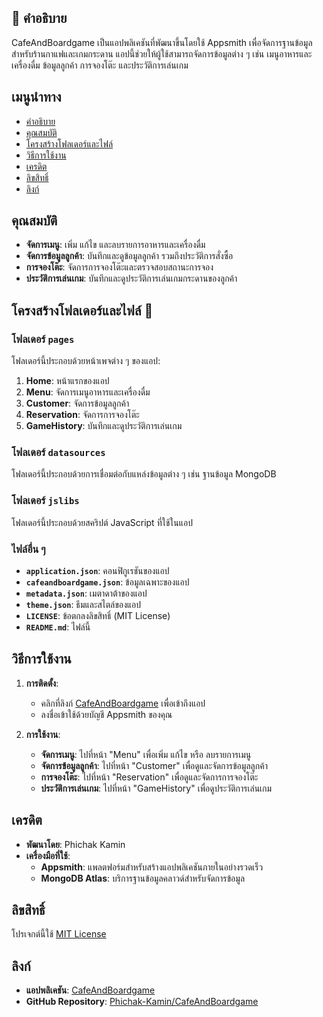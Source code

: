 ## 🚀 คำอธิบาย

CafeAndBoardgame เป็นแอปพลิเคชันที่พัฒนาขึ้นโดยใช้ Appsmith เพื่อจัดการฐานข้อมูลสำหรับร้านกาแฟและเกมกระดาน แอปนี้ช่วยให้ผู้ใช้สามารถจัดการข้อมูลต่าง ๆ เช่น เมนูอาหารและเครื่องดื่ม ข้อมูลลูกค้า การจองโต๊ะ และประวัติการเล่นเกม

## เมนูนำทาง

- [คำอธิบาย](#-คำอธิบาย)
- [คุณสมบัติ](#-คุณสมบัติ)
- [โครงสร้างโฟลเดอร์และไฟล์](#-โครงสร้างโฟลเดอร์และไฟล์)
- [วิธีการใช้งาน](#-วิธีการใช้งาน)
- [เครดิต](#-เครดิต)
- [ลิขสิทธิ์](#-ลิขสิทธิ์)
- [ลิงก์](#-ลิงก์)

## คุณสมบัติ

- **จัดการเมนู**: เพิ่ม แก้ไข และลบรายการอาหารและเครื่องดื่ม
- **จัดการข้อมูลลูกค้า**: บันทึกและดูข้อมูลลูกค้า รวมถึงประวัติการสั่งซื้อ
- **การจองโต๊ะ**: จัดการการจองโต๊ะและตรวจสอบสถานะการจอง
- **ประวัติการเล่นเกม**: บันทึกและดูประวัติการเล่นเกมกระดานของลูกค้า

## โครงสร้างโฟลเดอร์และไฟล์ 📁

### โฟลเดอร์ `pages`

โฟลเดอร์นี้ประกอบด้วยหน้าเพจต่าง ๆ ของแอป:

1. **Home**: หน้าแรกของแอป
2. **Menu**: จัดการเมนูอาหารและเครื่องดื่ม
3. **Customer**: จัดการข้อมูลลูกค้า
4. **Reservation**: จัดการการจองโต๊ะ
5. **GameHistory**: บันทึกและดูประวัติการเล่นเกม

### โฟลเดอร์ `datasources`

โฟลเดอร์นี้ประกอบด้วยการเชื่อมต่อกับแหล่งข้อมูลต่าง ๆ เช่น ฐานข้อมูล MongoDB

### โฟลเดอร์ `jslibs`

โฟลเดอร์นี้ประกอบด้วยสคริปต์ JavaScript ที่ใช้ในแอป

### ไฟล์อื่น ๆ

- **`application.json`**: คอนฟิกูเรชันของแอป
- **`cafeandboardgame.json`**: ข้อมูลเฉพาะของแอป
- **`metadata.json`**: เมตาดาต้าของแอป
- **`theme.json`**: ธีมและสไตล์ของแอป
- **`LICENSE`**: ข้อตกลงลิขสิทธิ์ (MIT License)
- **`README.md`**: ไฟล์นี้

## วิธีการใช้งาน

1. **การติดตั้ง**:
   - คลิกที่ลิงก์ [CafeAndBoardgame]([https://app.appsmith.com/applications/your_application_id](https://app.appsmith.com/app/boardgame-cafe/first-page-67c518e7352cc33eef815e46?branch=main&embed=true)) เพื่อเข้าถึงแอป
   - ลงชื่อเข้าใช้ด้วยบัญชี Appsmith ของคุณ

2. **การใช้งาน**:
   - **จัดการเมนู**: ไปที่หน้า "Menu" เพื่อเพิ่ม แก้ไข หรือ ลบรายการเมนู
   - **จัดการข้อมูลลูกค้า**: ไปที่หน้า "Customer" เพื่อดูและจัดการข้อมูลลูกค้า
   - **การจองโต๊ะ**: ไปที่หน้า "Reservation" เพื่อดูและจัดการการจองโต๊ะ
   - **ประวัติการเล่นเกม**: ไปที่หน้า "GameHistory" เพื่อดูประวัติการเล่นเกม

## เครดิต

- **พัฒนาโดย**: Phichak Kamin
- **เครื่องมือที่ใช้**:
  - **Appsmith**: แพลตฟอร์มสำหรับสร้างแอปพลิเคชันภายในอย่างรวดเร็ว
  - **MongoDB Atlas**: บริการฐานข้อมูลคลาวด์สำหรับจัดการข้อมูล

## ลิขสิทธิ์

โปรเจกต์นี้ใช้ [MIT License](LICENSE)

## ลิงก์

- **แอปพลิเคชัน**: [CafeAndBoardgame](https://app.appsmith.com/applications/your_application_id)
- **GitHub Repository**: [Phichak-Kamin/CafeAndBoardgame](https://github.com/Phichak-Kamin/CafeAndBoardgame)
